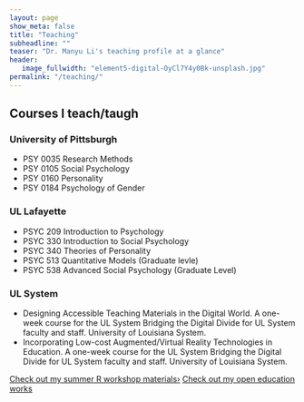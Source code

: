 ```yaml
---
layout: page
show_meta: false
title: "Teaching"
subheadline: ""
teaser: "Dr. Manyu Li's teaching profile at a glance"
header:
   image_fullwidth: "element5-digital-OyCl7Y4y0Bk-unsplash.jpg"
permalink: "/teaching/"
---
```


<div data-iframe-width="150" data-iframe-height="270" data-share-badge-id="29ee7336-f9ee-426b-b308-48ced9459529" data-share-badge-host="https://www.credly.com"></div><script type="text/javascript" async src="//cdn.credly.com/assets/utilities/embed.js"></script>

## Courses I teach/taugh
### University of Pittsburgh
* PSY 0035 Research Methods
* PSY 0105 Social Psychology
* PSY 0160 Personality
* PSY 0184 Psychology of Gender

### UL Lafayette
* PSYC 209 Introduction to Psychology
* PSYC 330 Introduction to Social Psychology
* PSYC 340 Theories of Personality 
* PSYC 513 Quantitative Models (Graduate levle)
* PSYC 538 Advanced Social Psychology (Graduate Level)

### UL System
* Designing Accessible Teaching Materials in the Digital World. A one-week course for the UL System Bridging the Digital Divide for UL System faculty and staff. University of Louisiana System. 
* Incorporating Low-cost Augmented/Virtual Reality Technologies in Education. A one-week course for the UL System Bridging the Digital Divide for UL System faculty and staff. University of Louisiana System.

<a class="radius button small" href="https://manyu26.github.io/daisolab/teaching/rsummer">Check out my summer R workshop materials›</a>
<a class="radius button small" href="https://manyu26.github.io/daisolab/teaching/oer">Check out my open education works</a>
